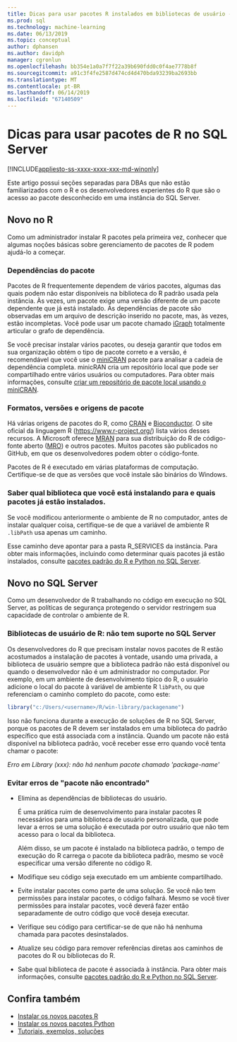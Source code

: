 ```yaml
---
title: Dicas para usar pacotes R instalados em bibliotecas de usuário - serviços do SQL Server Machine Learning
ms.prod: sql
ms.technology: machine-learning
ms.date: 06/13/2019
ms.topic: conceptual
author: dphansen
ms.author: davidph
manager: cgronlun
ms.openlocfilehash: bb354e1a0a7f7f22a39b690fdd0c0f4ae7778b8f
ms.sourcegitcommit: a91c3f4fe2587d474cd4d470bda93239ba2693bb
ms.translationtype: MT
ms.contentlocale: pt-BR
ms.lasthandoff: 06/14/2019
ms.locfileid: "67140509"
---
```

# <a name="tips-for-using-r-packages-in-sql-server"></a>Dicas para usar pacotes de R no SQL Server
[!INCLUDE[appliesto-ss-xxxx-xxxx-xxx-md-winonly](../../includes/appliesto-ss-xxxx-xxxx-xxx-md-winonly.md)]

Este artigo possui seções separadas para DBAs que não estão familiarizados com o R e os desenvolvedores experientes do R que são o acesso ao pacote desconhecido em uma instância do SQL Server.

## <a name="new-to-r"></a>Novo no R

Como um administrador instalar R pacotes pela primeira vez, conhecer que algumas noções básicas sobre gerenciamento de pacotes de R podem ajudá-lo a começar.

### <a name="package-dependencies"></a>Dependências do pacote

Pacotes de R frequentemente dependem de vários pacotes, algumas das quais podem não estar disponíveis na biblioteca do R padrão usada pela instância. Às vezes, um pacote exige uma versão diferente de um pacote dependente que já está instalado. As dependências de pacote são observadas em um arquivo de descrição inserido no pacote, mas, às vezes, estão incompletas. Você pode usar um pacote chamado [iGraph](https://igraph.org/r/) totalmente articular o grafo de dependência.

Se você precisar instalar vários pacotes, ou deseja garantir que todos em sua organização obtém o tipo de pacote correto e a versão, é recomendável que você use o [miniCRAN](https://mran.microsoft.com/package/miniCRAN) pacote para analisar a cadeia de dependência completa. minicRAN cria um repositório local que pode ser compartilhado entre vários usuários ou computadores. Para obter mais informações, consulte [criar um repositório de pacote local usando o miniCRAN](create-a-local-package-repository-using-minicran.md).

### <a name="package-sources-versions-and-formats"></a>Formatos, versões e origens de pacote

Há várias origens de pacotes do R, como [CRAN](https://cran.r-project.org/) e [Bioconductor](https://www.bioconductor.org/). O site oficial da linguagem R (<https://www.r-project.org/>) lista vários desses recursos. A Microsoft oferece [MRAN](https://mran.microsoft.com/) para sua distribuição do R de código-fonte aberto ([MRO](https://mran.microsoft.com/open)) e outros pacotes. Muitos pacotes são publicados no GitHub, em que os desenvolvedores podem obter o código-fonte.

Pacotes de R é executado em várias plataformas de computação. Certifique-se de que as versões que você instale são binários do Windows.

### <a name="know-which-library-you-are-installing-to-and-which-packages-are-already-installed"></a>Saber qual biblioteca que você está instalando para e quais pacotes já estão instalados.

Se você modificou anteriormente o ambiente de R no computador, antes de instalar qualquer coisa, certifique-se de que a variável de ambiente R `.libPath` usa apenas um caminho.

Esse caminho deve apontar para a pasta R_SERVICES da instância. Para obter mais informações, incluindo como determinar quais pacotes já estão instalados, consulte [pacotes padrão do R e Python no SQL Server](../package-management/default-packages.md).

## <a name="new-to-sql-server"></a>Novo no SQL Server

Como um desenvolvedor de R trabalhando no código em execução no SQL Server, as políticas de segurança protegendo o servidor restringem sua capacidade de controlar o ambiente de R.

### <a name="r-user-libraries-not-supported-on-sql-server"></a>Bibliotecas de usuário de R: não tem suporte no SQL Server

Os desenvolvedores do R que precisam instalar novos pacotes de R estão acostumados a instalação de pacotes à vontade, usando uma privada, a biblioteca de usuário sempre que a biblioteca padrão não está disponível ou quando o desenvolvedor não é um administrador no computador. Por exemplo, em um ambiente de desenvolvimento típico do R, o usuário adicione o local do pacote à variável de ambiente R `libPath`, ou que referenciam o caminho completo do pacote, como este:

```R
library("c:/Users/<username>/R/win-library/packagename")
```

Isso não funciona durante a execução de soluções de R no SQL Server, porque os pacotes de R devem ser instalados em uma biblioteca do padrão específico que está associada com a instância. Quando um pacote não está disponível na biblioteca padrão, você receber esse erro quando você tenta chamar o pacote:

*Erro em Library (xxx): não há nenhum pacote chamado 'package-name'*

### <a name="avoid-package-not-found-errors"></a>Evitar erros de "pacote não encontrado"

+ Elimina as dependências de bibliotecas do usuário. 

    É uma prática ruim de desenvolvimento para instalar pacotes R necessários para uma biblioteca de usuário personalizada, que pode levar a erros se uma solução é executada por outro usuário que não tem acesso para o local da biblioteca.

    Além disso, se um pacote é instalado na biblioteca padrão, o tempo de execução do R carrega o pacote da biblioteca padrão, mesmo se você especificar uma versão diferente no código R.

+ Modifique seu código seja executado em um ambiente compartilhado.

+ Evite instalar pacotes como parte de uma solução. Se você não tem permissões para instalar pacotes, o código falhará. Mesmo se você tiver permissões para instalar pacotes, você deverá fazer então separadamente de outro código que você deseja executar.

+ Verifique seu código para certificar-se de que não há nenhuma chamada para pacotes desinstalados.

+ Atualize seu código para remover referências diretas aos caminhos de pacotes do R ou bibliotecas do R. 

+ Sabe qual biblioteca de pacote é associada à instância. Para obter mais informações, consulte [pacotes padrão do R e Python no SQL Server](../package-management/default-packages.md).

## <a name="see-also"></a>Confira também

+ [Instalar os novos pacotes R](install-additional-r-packages-on-sql-server.md)
+ [Instalar os novos pacotes Python](../python/install-additional-python-packages-on-sql-server.md)
+ [Tutoriais, exemplos, soluções](../tutorials/machine-learning-services-tutorials.md)